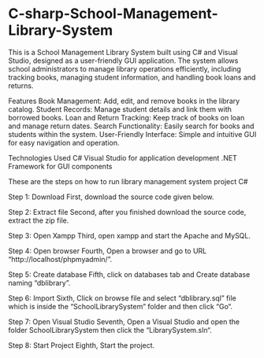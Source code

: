 # C-sharp-School-Management-Library-System

This is a School Management Library System built using C# and Visual Studio, designed as a user-friendly GUI application. The system allows school administrators to manage library operations efficiently, including tracking books, managing student information, and handling book loans and returns.

Features
Book Management: Add, edit, and remove books in the library catalog.
Student Records: Manage student details and link them with borrowed books.
Loan and Return Tracking: Keep track of books on loan and manage return dates.
Search Functionality: Easily search for books and students within the system.
User-Friendly Interface: Simple and intuitive GUI for easy navigation and operation.

Technologies Used
C#
Visual Studio for application development
.NET Framework for GUI components

These are the steps on how to run library management system project C#

Step 1: Download
First, download the source code given below.

Step 2: Extract file
Second, after you finished download the source code, extract the zip file.

Step 3: Open Xampp
Third, open xampp and start the Apache and MySQL.

Step 4: Open browser
Fourth, Open a browser and go to URL “http://localhost/phpmyadmin/”.

Step 5: Create database
Fifth, click on databases tab and Create database naming “dblibrary”.

Step 6: Import
Sixth, Click on browse file and select “dblibrary.sql” file which is inside the “SchoolLibrarySystem” folder and then click “Go“.

Step 7: Open Visual Studio
Seventh, Open a Visual Studio and open the folder SchoolLibrarySystem then click the “LibrarySystem.sln“.

Step 8: Start Project
Eighth, Start the project.
